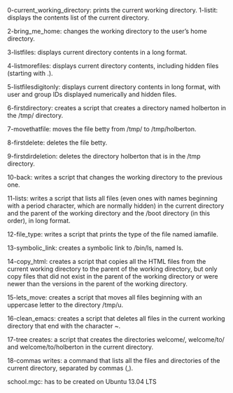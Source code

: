 0-current_working_directory: prints the current working directory.
1-listit: displays the contents list of the current directory.

2-bring_me_home: changes the working directory to the user’s home directory.

3-listfiles: displays current directory contents in a long format.

4-listmorefiles: displays current directory contents, including hidden files (starting with .).

5-listfilesdigitonly: displays current directory contents in long format, with user and group IDs displayed numerically and hidden files.

6-firstdirectory: creates a script that creates a directory named holberton in the /tmp/ directory.

7-movethatfile: moves the file betty from /tmp/ to /tmp/holberton.

8-firstdelete: deletes the file betty.

9-firstdirdeletion: deletes the directory holberton that is in the /tmp directory.

10-back: writes a script that changes the working directory to the previous one.

11-lists: writes a script that lists all files (even ones with names beginning with a period character, which are normally hidden) in the current directory and the parent of the working directory and the /boot directory (in this order), in long format.

12-file_type: writes a script that prints the type of the file named iamafile.

13-symbolic_link: creates a symbolic link to /bin/ls, named ls.

14-copy_html: creates a script that copies all the HTML files from the current working directory to the parent of the working directory, but only copy files that did not exist in the parent of the working directory or were newer than the versions in the parent of the working directory.

15-lets_move: creates a script that moves all files beginning with an uppercase letter to the directory /tmp/u.

16-clean_emacs: creates a script that deletes all files in the current working directory that end with the character ~.

17-tree creates: a script that creates the directories welcome/, welcome/to/ and welcome/to/holberton in the current directory.

18-commas writes: a command that lists all the files and directories of the current directory, separated by commas (,).

school.mgc: has to be created on Ubuntu 13.04 LTS
